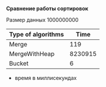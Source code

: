 **Сравнение работы сортировок**

Размер данных 1000000000

| Type of algorithms | Time    |
| ------------------ | ------- |
| Merge              | 119     |
| MergeWithHeap      | 8230915 |
| Bucket             | 6       |


* время в миллисекундах